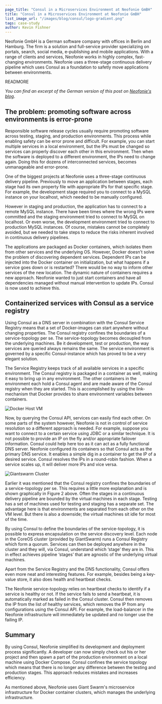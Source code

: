 ```yaml
---
page_title: "Consul in a Microservices Environment at Neofonie GmBH"
title: "Consul in a Microservices Environment at Neofonie GmBH"
list_image_url: "/images/blog/consul/logo-gradient.png"
tags: case-study
author: Kevin Fishner
---
```


Neofonie GmbH is a German software company with offices in Berlin and Hamburg. The firm is a solution and full-service provider specializing on portals, search, social media, e-publishing and mobile applications. With a range of clients and services, Neofonie works in highly complex, fast-changing environments. Neofonie uses a three-stage continuous delivery pipeline which uses Consul as a foundation to safetly move applications between environments. 

READMORE

_You can find an excerpt of the German version of this post on [Neofonie's blog](http://blog.neofonie.de/2015/05/26/microservices-wie-docker-und-consul-entwicklunsprozesse-revolutionieren)_.

## The problem: promoting software across environments is error-prone

Responsible software release cycles usually require promoting software across testing, staging, and production environments. This process while enabling safety can be error prone and difficult. For example, you can start multiple services in a local environment, but the IPs must be changed so services can properly discover each other in this environment. Then when the software is deployed to a different environment, the IPs need to change again. Doing this for dozens of interconnected services, becomes unmanageable and error-prone. 

One of the biggest projects at Neofonie uses a three-stage continuous delivery pipeline. Previously to move an application between stages, each stage had its own property file with appropriate IPs for that specific stage. For example, the development stage required you to connect to a MySQL instance on your localhost, which needed to be manually configured.

However in staging and production, the application has to connect to a remote MySQL instance. There have been times where the wrong IPs were committed and the staging environment tried to connect to MySQL on localhost. Or even worse, the development environment tried to connect to production MySQL instances. Of course, mistakes cannot be completely avoided, but we needed to take steps to reduce the risks inherent involved in continuous delivery pipelines.

The applications are packaged as Docker containers, which isolates them from other services and the underlying OS. However, Docker doesn’t solve the problem of discovering dependent services. Dependent IPs can be injected into the Docker container on initialization, but what happens if a service goes down or is restarted? There would be no way to inform other services of the new location. The dynamic nature of containers requires a new approach. Neofonie wanted to just start containers and have all dependencies managed without manual intervention to update IPs. Consul is now used to achieve this.

## Containerized services with Consul as a service registry

Using Consul as a DNS server in combination with the Consul Service Registry means that a set of Docker-images can start anywhere without changing properties. The Consul registry confines the boundaries of a service-topology per se. The service-topology becomes decoupled from the underlying machines. Be it development, test or production, the way services are queried always remains the same. The service  environment is governed by a specific Consul-instance which has proved to be a very elegant solution.

The Service Registry keeps track of all available services in a specific environment. The Consul registry is packaged in a container as well, making it easy to bring up in any environment. The other containers in the environment each hold a Consul agent and are made aware of the Consul registry when they are started. This is accomplished by using the link-mechanism that Docker provides to share environment variables between containers.

![Docker Host VM](/images/blog/neofonie-case-study/docker-host-vm.png)

Now, by querying the Consul API, services can easily find each other. On some parts of the system however, Neofonie is not in control of service resolution so a different approach is needed. For example, suppose you want to connect to a certain service using JDBC or a similar technique. It is not possible to provide an IP on the fly and/or appropriate failover information. Consul could help here too as it can  act as a fully functional DNS server. Neofonie configured its containers so that Consul acts as the primary DNS service. It enables a simple dig in a container to get the IP of a desired service. Consul resolves the IPs in a round-robin fashion. When a service scales up, it will deliver more IPs and vice versa.

![Giantswarm Cluster](/images/blog/neofonie-case-study/giantswarm-cluster.png)

Earlier it was mentioned that the Consul registry confines the boundaries of a service-topology per se. This requires a little more explanation and is shown graphically in Figure 2 above. Often the stages in a continuous delivery pipeline are bounded by the virtual machines in each stage. Testing has a set of machines used for testing and staging has a separate set. The advantage here is that environments are separated from each other on the VM level. But there is also a downside; the virtual machines sit idle for most of the time.

By using Consul to define the boundaries of the service-topology, it is possible to express encapsulation on the service discovery level. Each node in the CoreOS cluster (provided by GiantSwarm) runs a Consul Registry which form a quorum. Services can then be deployed anywhere in the cluster and they will, via Consul, understand which ‘stage’ they are in. This in effect achieves pipeline ‘stages’ that are agnostic of the underlying virtual machines.

Apart from the Service Registry and the DNS functionality, Consul offers even more neat and interesting features. For example, besides being a key-value store, it also does health and heartbeat checks.

The Neofonie service-topology relies on heartbeat checks to identify if a service is healthy or not. If the service fails to send a heartbeat, it is automatically marked as failed in the Consul cluster. Consul then removes the IP from the list of healthy services, which removes the IP from any configurations using the Consul API. For example, the load-balancer in the Neofonie infrastructure will immediately be updated and no longer use the failing IP.

## Summary

By using Consul, Neofonie simplified its development and deployment process significantly. A developer can now simply check out his or her project and then spawn a part of the production environment on a local machine using Docker Compose. Consul confines the service topology which means that there is no longer any difference between the testing and production stages. This approach reduces mistakes and increases efficiency.

As mentioned above, Neofonie uses Giant Swarm's microservice infrastructure for Docker container clusters, which manages the underlying infrastructure.
